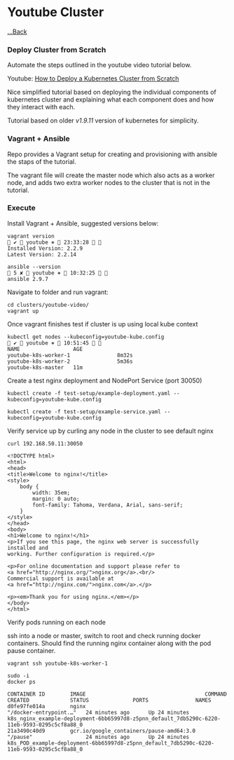 # Youtube Cluster

[...Back](../../)

### Deploy Cluster from Scratch

Automate the steps outlined in the youtube video tutorial below.

Youtube: [How to Deploy a Kubernetes Cluster from Scratch](https://www.youtube.com/watch?v=t4H6hdvB9iQ)

Nice simplified tutorial based on deploying the individual components of kubernetes cluster and 
explaining what each component does and how they interact with each.

Tutorial based on older *v1.9.11* version of kubernetes for simplicity.

### Vagrant + Ansible

Repo provides a Vagrant setup for creating and provisioning with ansible the staps of the tutorial.

The vagrant file will create the master node which also acts as a worker node, and adds two extra worker nodes to the cluster
that is not in the tutorial.

### Execute

Install Vagrant + Ansible, suggested versions below:

```shell script
vagrant version                                                                                                                    ✔  youtube ⎈  23:33:28  
Installed Version: 2.2.9
Latest Version: 2.2.14
```

```shell script
ansible --version                                                                                                                5 ✘  youtube ⎈  10:32:25  
ansible 2.9.7
```

Navigate to folder and run vagrant:
```shell script
cd clusters/youtube-video/
vagrant up
```

Once vagrant finishes test if cluster is up using local kube context
```shell script
kubectl get nodes --kubeconfig=youtube-kube.config                                                          ✔  youtube ⎈  10:51:45  
NAME                 AGE
youtube-k8s-worker-1               8m32s
youtube-k8s-worker-2               5m36s
youtube-k8s-master   11m
```

Create a test nginx deployment and NodePort Service (port 30050) 
```shell script
kubectl create -f test-setup/example-deployment.yaml --kubeconfig=youtube-kube.config

kubectl create -f test-setup/example-service.yaml --kubeconfig=youtube-kube.config
```

Verify service up by curling any node in the cluster to see default nginx 
```shell script
curl 192.168.50.11:30050

<!DOCTYPE html>
<html>
<head>
<title>Welcome to nginx!</title>
<style>
    body {
        width: 35em;
        margin: 0 auto;
        font-family: Tahoma, Verdana, Arial, sans-serif;
    }
</style>
</head>
<body>
<h1>Welcome to nginx!</h1>
<p>If you see this page, the nginx web server is successfully installed and
working. Further configuration is required.</p>

<p>For online documentation and support please refer to
<a href="http://nginx.org/">nginx.org</a>.<br/>
Commercial support is available at
<a href="http://nginx.com/">nginx.com</a>.</p>

<p><em>Thank you for using nginx.</em></p>
</body>
</html>
```

Verify pods running on each node

ssh into a node or master, switch to root and check running docker containers.
Should find the running nginx container along with the pod pause container.

```shell script
vagrant ssh youtube-k8s-worker-1

sudo -i
docker ps

CONTAINER ID        IMAGE                                      COMMAND                  CREATED             STATUS              PORTS               NAMES
d0fe97fe014a        nginx                                      "/docker-entrypoint.…"   24 minutes ago      Up 24 minutes                           k8s_nginx_example-deployment-6bb65997d8-z5pnn_default_7db5290c-6220-11eb-9593-0295c5cf8a88_0
21a3490c40d9        gcr.io/google_containers/pause-amd64:3.0   "/pause"                 24 minutes ago      Up 24 minutes                           k8s_POD_example-deployment-6bb65997d8-z5pnn_default_7db5290c-6220-11eb-9593-0295c5cf8a88_0
```
